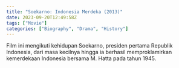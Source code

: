 ```yaml
---
title: "Soekarno: Indonesia Merdeka (2013)"
date: 2023-09-20T12:49:58Z
tags: ["Movie"]
categories: ["Biography", "Drama", "History"]
---
```


Film ini mengikuti kehidupan Soekarno, presiden pertama Republik Indonesia, dari masa kecilnya hingga ia berhasil memproklamirkan kemerdekaan Indonesia bersama M. Hatta pada tahun 1945.

<mux-player stream-type="on-demand"
  src="https://kp3d-my.sharepoint.com/personal/ryoo_kp3d_onmicrosoft_com/_layouts/15/download.aspx?share=EfDuGkz2ejVItZMA1yz82BIBWoE2yodbFpRQjYLQGqjqig" metadata-video-title="Soekarno: Indonesia Merdeka (2013)" prefer-playback="mse" controls>
  </mux-player>
  
  
  <script src="https://cdn.jsdelivr.net/npm/@mux/mux-player"></script>
  
 <script id="vHemBulM01qoLuH02sO01TY4PuxXwAZTjM8Huc02Jqpeixs" type="application/ld+json">
 {
  "@context": "https://schema.org/",
  "@type": "VideoObject",
  "name": "Soekarno: Indonesia Merdeka (2013)",
  "contentUrl": "https://stream.mux.com/vHemBulM01qoLuH02sO01TY4PuxXwAZTjM8Huc02Jqpeixs.m3u8",
  "thumbnailUrl": "https://www.themoviedb.org/t/p/original/2GtBiy4ZcaF268ylgyOqMydEjqP.jpg?width=314&fit_mode=preserve&time=25",
  "uploadDate": "2023-09-20T12:49:58Z",
}

</script>
